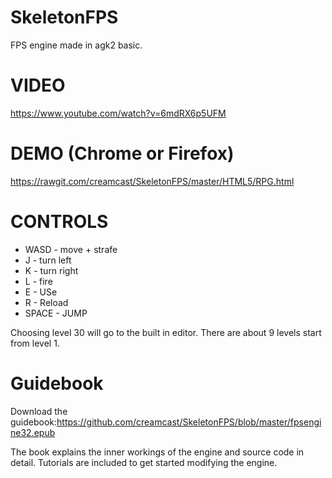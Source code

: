 # SkeletonFPS
FPS engine made in agk2 basic.

# VIDEO
https://www.youtube.com/watch?v=6mdRX6p5UFM

# DEMO (Chrome or Firefox)
https://rawgit.com/creamcast/SkeletonFPS/master/HTML5/RPG.html

# CONTROLS
* WASD - move + strafe
* J - turn left
* K - turn right
* L - fire
* E - USe
* R - Reload
* SPACE - JUMP

Choosing level 30 will go to the built in editor. There are about 9 levels start from level 1.

# Guidebook

Download the guidebook:https://github.com/creamcast/SkeletonFPS/blob/master/fpsengine32.epub

The book explains the inner workings of the engine and source code in detail. Tutorials are included to get started modifying the engine.
